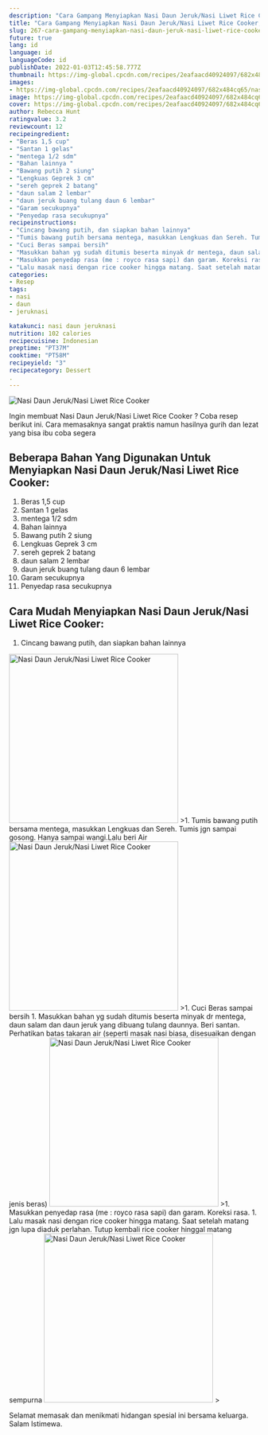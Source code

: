 ```yaml
---
description: "Cara Gampang Menyiapkan Nasi Daun Jeruk/Nasi Liwet Rice Cooker, Sempurna"
title: "Cara Gampang Menyiapkan Nasi Daun Jeruk/Nasi Liwet Rice Cooker, Sempurna"
slug: 267-cara-gampang-menyiapkan-nasi-daun-jeruk-nasi-liwet-rice-cooker-sempurna
future: true
lang: id
language: id
languageCode: id
publishDate: 2022-01-03T12:45:58.777Z 
thumbnail: https://img-global.cpcdn.com/recipes/2eafaacd40924097/682x484cq65/nasi-daun-jeruknasi-liwet-rice-cooker-foto-resep-utama.png
images:
- https://img-global.cpcdn.com/recipes/2eafaacd40924097/682x484cq65/nasi-daun-jeruknasi-liwet-rice-cooker-foto-resep-utama.png
image: https://img-global.cpcdn.com/recipes/2eafaacd40924097/682x484cq65/nasi-daun-jeruknasi-liwet-rice-cooker-foto-resep-utama.png
cover: https://img-global.cpcdn.com/recipes/2eafaacd40924097/682x484cq65/nasi-daun-jeruknasi-liwet-rice-cooker-foto-resep-utama.png
author: Rebecca Hunt
ratingvalue: 3.2
reviewcount: 12
recipeingredient:
- "Beras 1,5 cup"
- "Santan 1 gelas"
- "mentega 1/2 sdm"
- "Bahan lainnya "
- "Bawang putih 2 siung"
- "Lengkuas Geprek 3 cm"
- "sereh geprek 2 batang"
- "daun salam 2 lembar"
- "daun jeruk buang tulang daun 6 lembar"
- "Garam secukupnya"
- "Penyedap rasa secukupnya"
recipeinstructions:
- "Cincang bawang putih, dan siapkan bahan lainnya"
- "Tumis bawang putih bersama mentega, masukkan Lengkuas dan Sereh. Tumis jgn sampai gosong. Hanya sampai wangi.Lalu beri Air"
- "Cuci Beras sampai bersih"
- "Masukkan bahan yg sudah ditumis beserta minyak dr mentega, daun salam dan daun jeruk yang dibuang tulang daunnya. Beri santan. Perhatikan batas takaran air (seperti masak nasi biasa, disesuaikan dengan jenis beras)"
- "Masukkan penyedap rasa (me : royco rasa sapi) dan garam. Koreksi rasa."
- "Lalu masak nasi dengan rice cooker hingga matang. Saat setelah matang jgn lupa diaduk perlahan. Tutup kembali rice cooker hinggal matang sempurna"
categories:
- Resep
tags:
- nasi
- daun
- jeruknasi

katakunci: nasi daun jeruknasi 
nutrition: 102 calories
recipecuisine: Indonesian
preptime: "PT37M"
cooktime: "PT58M"
recipeyield: "3"
recipecategory: Dessert
. 
---
```



![Nasi Daun Jeruk/Nasi Liwet Rice Cooker](https://img-global.cpcdn.com/recipes/2eafaacd40924097/682x484cq65/nasi-daun-jeruknasi-liwet-rice-cooker-foto-resep-utama.png)

Ingin membuat Nasi Daun Jeruk/Nasi Liwet Rice Cooker ? Coba resep berikut ini. Cara memasaknya sangat praktis namun hasilnya gurih dan lezat yang bisa ibu coba segera

<!--inarticleads1-->

## Beberapa Bahan Yang Digunakan Untuk Menyiapkan Nasi Daun Jeruk/Nasi Liwet Rice Cooker:

1. Beras 1,5 cup
1. Santan 1 gelas
1. mentega 1/2 sdm
1. Bahan lainnya 
1. Bawang putih 2 siung
1. Lengkuas Geprek 3 cm
1. sereh geprek 2 batang
1. daun salam 2 lembar
1. daun jeruk buang tulang daun 6 lembar
1. Garam secukupnya
1. Penyedap rasa secukupnya



<!--inarticleads2-->

## Cara Mudah Menyiapkan Nasi Daun Jeruk/Nasi Liwet Rice Cooker:

1. Cincang bawang putih, dan siapkan bahan lainnya
<img class="lazyload" data-src="https://img-global.cpcdn.com/steps/5811700468452afd/160x128cq70/nasi-daun-jeruknasi-liwet-rice-cooker-langkah-memasak-1-foto.png" alt="Nasi Daun Jeruk/Nasi Liwet Rice Cooker" width="340" height="340">
>1. Tumis bawang putih bersama mentega, masukkan Lengkuas dan Sereh. Tumis jgn sampai gosong. Hanya sampai wangi.Lalu beri Air
<img class="lazyload" data-src="https://img-global.cpcdn.com/steps/9f40e72a708b4d63/160x128cq70/nasi-daun-jeruknasi-liwet-rice-cooker-langkah-memasak-2-foto.png" alt="Nasi Daun Jeruk/Nasi Liwet Rice Cooker" width="340" height="340">
>1. Cuci Beras sampai bersih
1. Masukkan bahan yg sudah ditumis beserta minyak dr mentega, daun salam dan daun jeruk yang dibuang tulang daunnya. Beri santan. Perhatikan batas takaran air (seperti masak nasi biasa, disesuaikan dengan jenis beras)
<img class="lazyload" data-src="https://img-global.cpcdn.com/steps/c1e6d55f20487df2/160x128cq70/nasi-daun-jeruknasi-liwet-rice-cooker-langkah-memasak-4-foto.png" alt="Nasi Daun Jeruk/Nasi Liwet Rice Cooker" width="340" height="340">
>1. Masukkan penyedap rasa (me : royco rasa sapi) dan garam. Koreksi rasa.
1. Lalu masak nasi dengan rice cooker hingga matang. Saat setelah matang jgn lupa diaduk perlahan. Tutup kembali rice cooker hinggal matang sempurna
<img class="lazyload" data-src="https://img-global.cpcdn.com/steps/4846576fd0c53656/160x128cq70/nasi-daun-jeruknasi-liwet-rice-cooker-langkah-memasak-6-foto.png" alt="Nasi Daun Jeruk/Nasi Liwet Rice Cooker" width="340" height="340">
>



Selamat memasak dan menikmati hidangan spesial ini bersama keluarga. Salam Istimewa.
